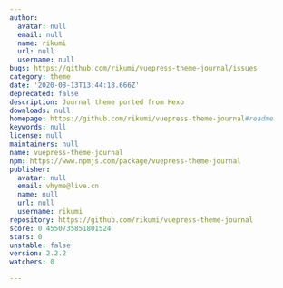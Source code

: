 ```yaml
---
author:
  avatar: null
  email: null
  name: rikumi
  url: null
  username: null
bugs: https://github.com/rikumi/vuepress-theme-journal/issues
category: theme
date: '2020-08-13T13:44:18.666Z'
deprecated: false
description: Journal theme ported from Hexo
downloads: null
homepage: https://github.com/rikumi/vuepress-theme-journal#readme
keywords: null
license: null
maintainers: null
name: vuepress-theme-journal
npm: https://www.npmjs.com/package/vuepress-theme-journal
publisher:
  avatar: null
  email: vhyme@live.cn
  name: null
  url: null
  username: rikumi
repository: https://github.com/rikumi/vuepress-theme-journal
score: 0.4550735851801524
stars: 0
unstable: false
version: 2.2.2
watchers: 0

---
```


